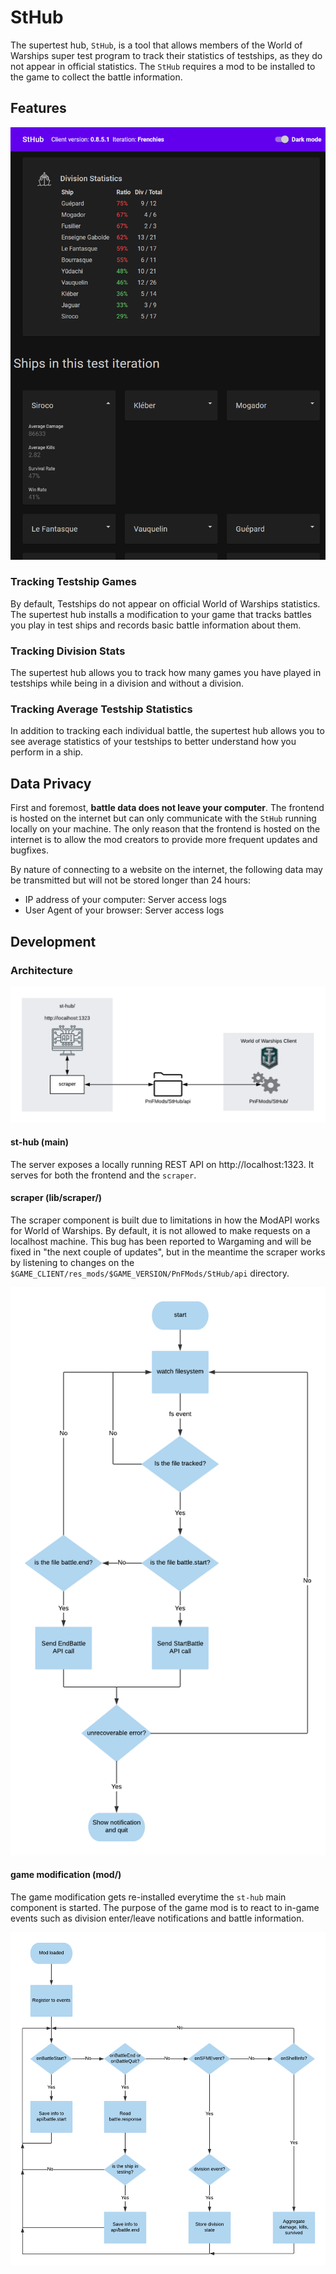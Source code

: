 # StHub

The supertest hub, `StHub`, is a tool that allows members of the World of Warships super test program to track their statistics of testships, as they do not appear in official statistics.
The `StHub` requires a mod to be installed to the game to collect the battle information.

## Features

![Overview of the Frontend](docs/overview.png)

### Tracking Testship Games

By default, Testships do not appear on official World of Warships statistics. The supertest hub installs a modification to your game that tracks battles you play in test ships and records basic battle information about them.

### Tracking Division Stats

The supertest hub allows you to track how many games you have played in testships while being in a division and without a division.

### Tracking Average Testship Statistics

In addition to tracking each individual battle, the supertest hub allows you to see average statistics of your testships to better understand how you perform in a ship.

## Data Privacy

First and foremost, **battle data does not leave your computer**. The frontend is hosted on the internet but can only communicate with the `StHub` running locally on your machine.
The only reason that the frontend is hosted on the internet is to allow the mod creators to provide more frequent updates and bugfixes.

By nature of connecting to a website on the internet, the following data may be transmitted but will not be stored longer than 24 hours:

* IP address of your computer: Server access logs
* User Agent of your browser: Server access logs

## Development

### Architecture

![Architecture overview](docs/architecture.png)

#### st-hub (main)

The server exposes a locally running REST API on http://localhost:1323. It serves for both the frontend and the
`scraper`.

#### scraper (lib/scraper/)

The scraper component is built due to limitations in how the ModAPI works for World of Warships. By default, it is
not allowed to make requests on a localhost machine. This bug has been reported to Wargaming and will be fixed in "the next couple of updates", but in the meantime the scraper works by listening to changes on the `$GAME_CLIENT/res_mods/$GAME_VERSION/PnFMods/StHub/api` directory.

![scraper flowchart](docs/scraper.flowchart.png)

#### game modification (mod/)

The game modification gets re-installed everytime the `st-hub` main component is started. The purpose of the game
mod is to react to in-game events such as division enter/leave notifications and battle information.

![game modification flowchart](docs/mod.flowchart.png)
